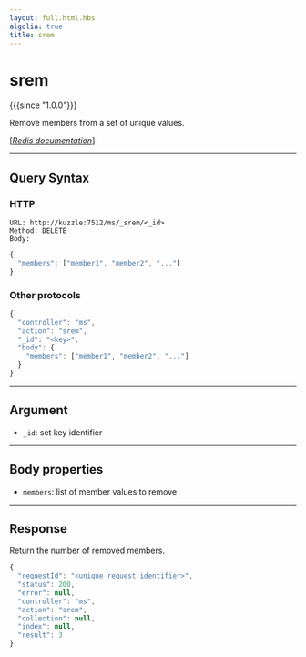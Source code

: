 ```yaml
---
layout: full.html.hbs
algolia: true
title: srem
---
```


# srem

{{{since "1.0.0"}}}

Remove members from a set of unique values.

[[_Redis documentation_]](https://redis.io/commands/srem)

---

## Query Syntax

### HTTP

```http
URL: http://kuzzle:7512/ms/_srem/<_id>
Method: DELETE  
Body:
```

```js
{
  "members": ["member1", "member2", "..."]
}
```

### Other protocols

```js
{
  "controller": "ms",
  "action": "srem",
  "_id": "<key>",
  "body": {
    "members": ["member1", "member2", "..."]
  }
}
```

---

## Argument

* `_id`: set key identifier

---

## Body properties

* `members`: list of member values to remove


---

## Response

Return the number of removed members.

```javascript
{
  "requestId": "<unique request identifier>",
  "status": 200,
  "error": null,
  "controller": "ms",
  "action": "srem",
  "collection": null,
  "index": null,
  "result": 3
}
```
